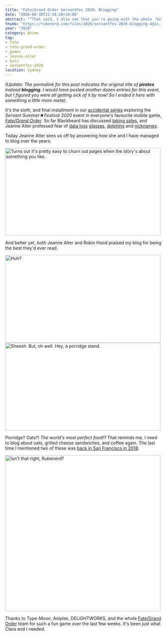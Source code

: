 ```yaml
---
title: "Fate/Grand Order ServantFes 2020: Blogging"
date: "2020-08-18T22:18:28+10:00"
abstract: "“That said, I also see that you're going with the whole 'both sides are evil' angle for your story...”"
thumb: "https://rubenerd.com/files/2020/servantfes-2020-blogging-4@1x.jpg"
year: "2020"
category: Anime
tag:
- fate
- fate-grand-order
- games
- jeanne-alter
- oats
- servantfes-2020
location: Sydney
---
```

*(Update: The permalink for this post indicates the original title of <strong>pirates</strong> instead <strong>blogging</strong>. I would have posted another dozen entries for this event, but I figured you were all getting sick of it by now! So I ended it here with something a little more meta).*

It's the sixth, and final installment in our [accidental series](https://rubenerd.com/tag/servantfes-2020/ "View all posts tagged with ServantFes 2020") exploring the *Servant Summer★Festival 2020* event in everyone's favourite mobile game, *[Fate/Grand Order](https://fate-go.us)*. So far Blackbeard has discussed [taking sides](https://rubenerd.com/fate-grand-order-servantfes-2020-both-sides/), and Jeanne Alter professed fear of [data loss](https://rubenerd.com/fate-grand-order-servantfes-2020-backups/) [glasses](https://rubenerd.com/fate-grand-order-servantfes-2020-glasses/), [dolphins](https://rubenerd.com/fate-grand-order-servantfes-2020-dolphins/) and [nicknames](https://rubenerd.com/fate-grand-order-servantfes-2020-dialogue/).

Today Jeanne Alter sees us off by answering how she and I have managed to blog over the years.

<p><img src="https://rubenerd.com/files/2020/servantfes-2020-blogging-1@1x.jpg" srcset="https://rubenerd.com/files/2020/servantfes-2020-blogging-1@1x.jpg 1x, https://rubenerd.com/files/2020/servantfes-2020-blogging-1@2x.jpg 2x" alt="Turns out it's pretty easy to churn out pages when the story's about something you like." style="width:500px; height:281px;" /></p>

And better yet, both Jeanne Alter and Robin Hood praised my blog for being the best they'd ever read.

<p><img src="https://rubenerd.com/files/2020/servantfes-2020-blogging-2@1x.jpg" srcset="https://rubenerd.com/files/2020/servantfes-2020-blogging-2@1x.jpg 1x, https://rubenerd.com/files/2020/servantfes-2020-blogging-2@2x.jpg 2x" alt="Huh?" style="width:500px; height:281px;" /><br /><img src="https://rubenerd.com/files/2020/servantfes-2020-blogging-3@1x.jpg" srcset="https://rubenerd.com/files/2020/servantfes-2020-blogging-3@1x.jpg 1x, https://rubenerd.com/files/2020/servantfes-2020-blogging-3@2x.jpg 2x" alt="Sheesh. But, oh well. Hey, a porridge stand." style="width:500px; height:281px;" /></p>

Porridge? Oats?! *The world's most perfect food!?* That reminds me, I need to blog about oats, grilled cheese sandwiches, and coffee again. The last time I mentioned two of these was [back in San Francisco in 2018](https://rubenerd.com/cafe-reveille-and-oatly/).

<p><img src="https://rubenerd.com/files/2020/servantfes-2020-blogging-4@1x.jpg" srcset="https://rubenerd.com/files/2020/servantfes-2020-blogging-4@1x.jpg 1x, https://rubenerd.com/files/2020/servantfes-2020-blogging-4@2x.jpg 2x" alt="Isn't that right, Rubenerd?" style="width:500px" /></p>

Thanks to Type-Moon, Aniplex, DELiGHTWORKS, and the whole [Fate/Grand Order](https://fate-go.us/) team for such a fun game over the last few weeks. It's been just what Clara and I needed.

